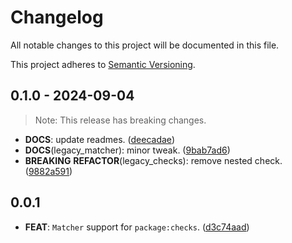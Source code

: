 # Changelog

All notable changes to this project will be documented in this file.

This project adheres to [Semantic Versioning](https://semver.org/spec/v2.0.0.html).

## 0.1.0 - 2024-09-04

> Note: This release has breaking changes.

- **DOCS**: update readmes. ([deecadae](https://github.com/lishaduck/legacy_checks/commit/deecadae3edee6b3f5f24c595f416e00a4fa9008))
- **DOCS**(legacy_matcher): minor tweak. ([9bab7ad6](https://github.com/lishaduck/legacy_checks/commit/9bab7ad654e4dea8c824bc515612c9c0f07933c5))
- **BREAKING** **REFACTOR**(legacy_checks): remove nested check. ([9882a591](https://github.com/lishaduck/legacy_checks/commit/9882a59141d0dc25a1b7af37f0ede7a72414dff9))

## 0.0.1

- **FEAT**: `Matcher` support for `package:checks`. ([d3c74aad](https://github.com/lishaduck/legacy_checks/commit/d3c74aade8c071209d77d34ef673d2f20c69ea4e))
